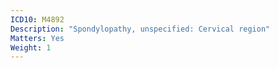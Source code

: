 ```yaml
---
ICD10: M4892
Description: "Spondylopathy, unspecified: Cervical region"
Matters: Yes
Weight: 1
---
```

